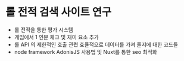 # 롤 전적 검색 사이트 연구

- 롤 전적을 통한 평가 시스템
- 게임에서 1 인분 체크 및 재미 요소 추가
- 롤 API 의 제한적인 호출 관련 효율적으로 데이터를 가져 올지에 대한 코드들
- node framework AdonisJS 사용법 및 Nuxt를 통한 seo 최적화
